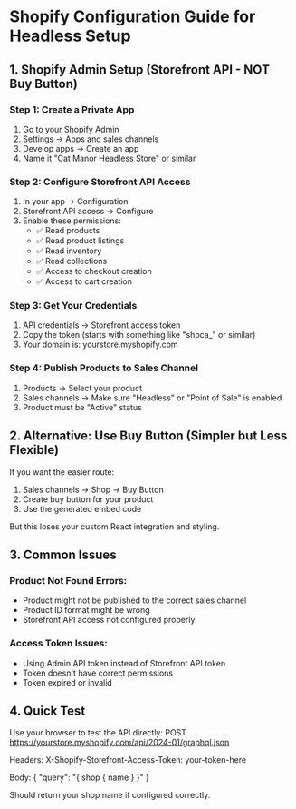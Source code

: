 # Shopify Configuration Guide for Headless Setup

## 1. Shopify Admin Setup (Storefront API - NOT Buy Button)

### Step 1: Create a Private App
1. Go to your Shopify Admin
2. Settings → Apps and sales channels
3. Develop apps → Create an app
4. Name it "Cat Manor Headless Store" or similar

### Step 2: Configure Storefront API Access
1. In your app → Configuration
2. Storefront API access → Configure
3. Enable these permissions:
   - ✅ Read products
   - ✅ Read product listings
   - ✅ Read inventory
   - ✅ Read collections
   - ✅ Access to checkout creation
   - ✅ Access to cart creation

### Step 3: Get Your Credentials
1. API credentials → Storefront access token
2. Copy the token (starts with something like "shpca_" or similar)
3. Your domain is: yourstore.myshopify.com

### Step 4: Publish Products to Sales Channel
1. Products → Select your product
2. Sales channels → Make sure "Headless" or "Point of Sale" is enabled
3. Product must be "Active" status

## 2. Alternative: Use Buy Button (Simpler but Less Flexible)

If you want the easier route:
1. Sales channels → Shop → Buy Button
2. Create buy button for your product
3. Use the generated embed code

But this loses your custom React integration and styling.

## 3. Common Issues

### Product Not Found Errors:
- Product might not be published to the correct sales channel
- Product ID format might be wrong
- Storefront API access not configured properly

### Access Token Issues:
- Using Admin API token instead of Storefront API token
- Token doesn't have correct permissions
- Token expired or invalid

## 4. Quick Test

Use your browser to test the API directly:
POST https://yourstore.myshopify.com/api/2024-01/graphql.json

Headers:
X-Shopify-Storefront-Access-Token: your-token-here

Body:
{
  "query": "{ shop { name } }"
}

Should return your shop name if configured correctly.

